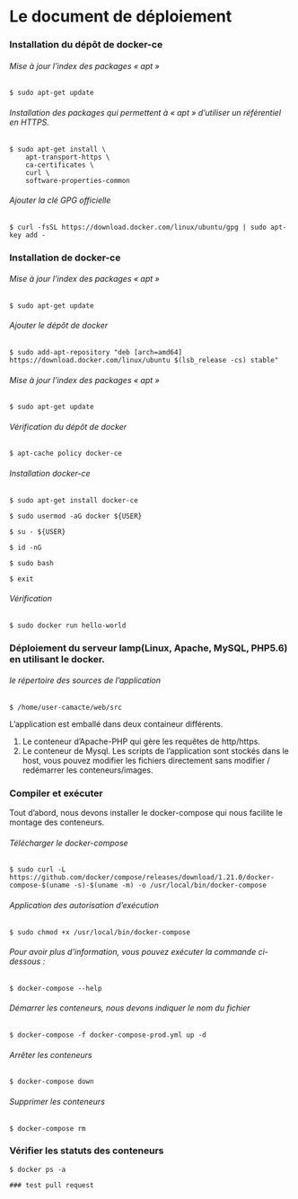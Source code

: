 # Le document de déploiement
### Installation du dépôt de docker-ce 
###### Mise à jour l’index des packages « apt »

    $ sudo apt-get update

###### Installation des packages qui permettent à « apt » d’utiliser un référentiel en HTTPS.
    $ sudo apt-get install \
        apt-transport-https \
        ca-certificates \
        curl \
        software-properties-common

###### Ajouter la clé GPG officielle 
    $ curl -fsSL https://download.docker.com/linux/ubuntu/gpg | sudo apt-key add -

### Installation de docker-ce
###### Mise à jour l’index des packages « apt »
    $ sudo apt-get update

###### Ajouter le dépôt de docker

    $ sudo add-apt-repository "deb [arch=amd64] https://download.docker.com/linux/ubuntu $(lsb_release -cs) stable"

###### Mise à jour l’index des packages « apt »
    $ sudo apt-get update
    
###### Vérification du dépôt de docker 

    $ apt-cache policy docker-ce
###### Installation docker-ce
    $ sudo apt-get install docker-ce
    
    $ sudo usermod -aG docker ${USER}
    
    $ su - ${USER}
    
    $ id -nG
    
    $ sudo bash
    
    $ exit

###### Vérification 

    $ sudo docker run hello-world


### Déploiement du serveur lamp(Linux, Apache, MySQL, PHP5.6) en utilisant le docker.


###### le répertoire des sources de l’application


    $ /home/user-camacte/web/src


L’application est emballé dans deux containeur différents.

1. Le conteneur d’Apache-PHP qui gère les requêtes de http/https.
3. Le conteneur de Mysql. 
Les scripts de l’application sont stockés dans le host, vous pouvez modifier les fichiers directement sans modifier / redémarrer les conteneurs/images.


### Compiler et exécuter 

Tout d’abord, nous devons installer le docker-compose qui nous facilite le montage des conteneurs.

###### Télécharger le docker-compose 

    $ sudo curl -L https://github.com/docker/compose/releases/download/1.21.0/docker-compose-$(uname -s)-$(uname -m) -o /usr/local/bin/docker-compose

###### Application des autorisation d’exécution
    $ sudo chmod +x /usr/local/bin/docker-compose
 

###### Pour avoir plus d’information, vous pouvez exécuter la commande ci-dessous :

    $ docker-compose --help

    
###### Démarrer les conteneurs, nous devons indiquer le nom du fichier
    
    $ docker-compose -f docker-compose-prod.yml up -d
    

###### Arrêter les conteneurs
    
    $ docker-compose down    

###### Supprimer les conteneurs
    
    $ docker-compose rm       
    
### Vérifier les statuts des conteneurs
    
    $ docker ps -a   
    
    ### test pull request
